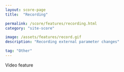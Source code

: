 ```yaml
---
layout: score-page
title:  "Recording"

permalink: /score/features/recording.html
category: "site-score"

image: /assets/features/record.gif
description: "Recording external parameter changes"

tag: "Other"
---
```


Video feature
